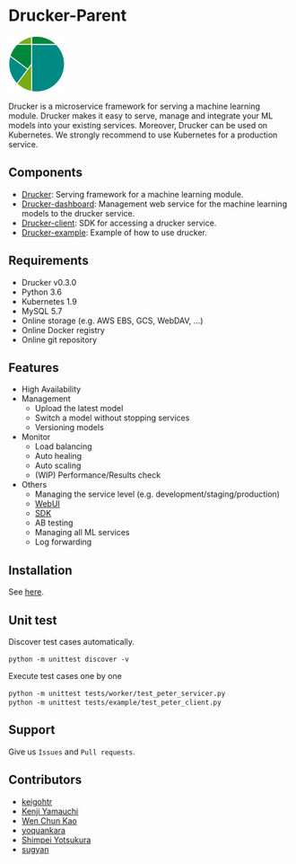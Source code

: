 # Drucker-Parent
<img src="./docs/img/logo.png" width="100">

Drucker is a microservice framework for serving a machine learning module. Drucker makes it easy to serve, manage and integrate your ML models into your existing services. Moreover, Drucker can be used on Kubernetes. We strongly recommend to use Kubernetes for a production service.

## Components
- [Drucker](https://github.com/drucker/drucker): Serving framework for a machine learning module.
- [Drucker-dashboard](https://github.com/drucker/drucker-dashboard): Management web service for the machine learning models to the drucker service.
- [Drucker-client](https://github.com/drucker/drucker-client): SDK for accessing a drucker service.
- [Drucker-example](https://github.com/drucker/drucker-example): Example of how to use drucker.

## Requirements
- Drucker v0.3.0
- Python 3.6
- Kubernetes 1.9
- MySQL 5.7
- Online storage (e.g. AWS EBS, GCS, WebDAV, ...)
- Online Docker registry
- Online git repository

## Features
- High Availability
- Management
  - Upload the latest model
  - Switch a model without stopping services
  - Versioning models
- Monitor
  - Load balancing
  - Auto healing
  - Auto scaling
  - (WIP) Performance/Results check
- Others
  - Managing the service level (e.g. development/staging/production)
  - [WebUI](https://github.com/drucker/drucker-dashboard)
  - [SDK](https://github.com/drucker/drucker-client)
  - AB testing
  - Managing all ML services
  - Log forwarding

## Installation
See [here](./docs).

## Unit test
Discover test cases automatically.

```
python -m unittest discover -v
```

Execute test cases one by one

```
python -m unittest tests/worker/test_peter_servicer.py
python -m unittest tests/example/test_peter_client.py
```

## Support
Give us `Issues` and `Pull requests`.

## Contributors
- [keigohtr](https://github.com/keigohtr)
- [Kenji Yamauchi](https://github.com/yustoris)
- [Wen Chun Kao](https://github.com/jkw552403)
- [yoquankara](https://github.com/yoquankara)
- [Shimpei Yotsukura](https://github.com/shimpei-yotsukura)
- [sugyan](https://github.com/sugyan)